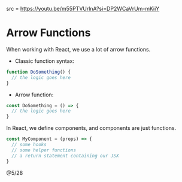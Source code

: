 src = https://youtu.be/m55PTVUrlnA?si=DP2WCaVrUm-mKiiY  

# Arrow Functions

When working with React, we use a lot of arrow functions.  
- Classic function syntax:
```js
function DoSomething() {
  // the logic goes here 
}
```
- Arrow function:
```js
const DoSomething = () => {
  // the logic goes here 
}
```

In React, we define components, and components are just functions.  
```js
const MyComponent = (props) => {
  // some hooks
  // some helper functions
  // a return statement containing our JSX 
}
```

@5/28

